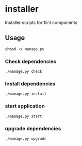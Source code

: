 # installer
Installer scripts for flint components

## Usage
```shell script
chmod +x manage.py
````

### Check dependencies 
```shell script
./manage.py check
````

### Install dependencies 
```shell script
./manage.py install
````

### start application 
```shell script
./manage.py start
````

### upgrade dependencies 
```shell script
./manage.py upgrade
````
